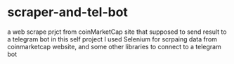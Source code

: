 # scraper-and-tel-bot
a web scrape prjct from coinMarketCap site that supposed to send result to a telegram bot
in this self project I used Selenium for scrpaing data from coinmarketcap website, and some other libraries to connect to a telegram bot
